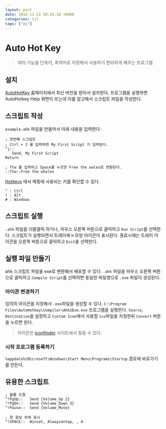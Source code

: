 ```yaml
---
layout: post
date: 2018-11-22 10:34:10 +0900
categories: til
tags: ["os"]
---
```


# Auto Hot Key

> 여러 기능을 단축키, 축약어로 지정해서 사용하기 편리하게 해주는 프로그램

## 설치

[AutoHotKey](https://autohotkey.com/download) 홈페이지에서 최신 버전을 받아서 설치한다. 프로그램을 실행하면 AutoHotkey Help 화면이 뜨는데 이를 참고해서 스크립트 파일을 작성한다.

## 스크립트 작성

`example.ahk` 파일을 만들어서 아래 내용을 입력한다 :

```ahk
; 첫번째 스크립트
; Ctrl + J 를 입력하면 My First Script 가 입력된다.
^j::
   Send, My First Script
Return

; ftw 를 입력하고 Space를 누르면 Free the wales로 변환된다.
::ftw::Free the whales

```

[Hotkeys](https://autohotkey.com/docs/Hotkeys.htm) 에서 매핑에 사용되는 키를 확인할 수 있다.

    ^ : Ctrl
    ! : Alt
    # : Windows

## 스크립트 실행

`.ahk` 파일을 더블클릭 하거나, 마우스 오른쪽 버튼으로 클릭하고 `Run Script`를 선택한다. 스크립트가 실행되면서 트레이에 `H` 모양 아이콘이 표시된다. 종료시에는 트레이 아이콘을 오른쪽 버튼으로 클릭하고 `Exit`을 선택한다.

## 실행 파일 만들기

ahk 스크립트 파일을 exe로 변환해서 배포할 수 있다. `.ahk` 파일을 마우스 오른쪽 버튼으로 클릭하고 `Compile Script`를 선택하면 동일한 파일명으로 `.exe` 파일이 생성된다.

### 아이콘 변경하기

임의의 아이콘을 지정해서 `.exe`파일을 생성할 수 있다. `C:\Program Files\AutoHotkey\Compiler\Ahk2Exe.exe` 프로그램을 실행한다. `Source`, `Destination`을 설정하고 `Custom Icon`에서 사용할 `ico`파일을 지정한뒤 `Convert` 버튼을 누르면 된다.

> 아이콘은 [iconfinder](https://www.iconfinder.com) 사이트에서 찾을 수 있다.

### 시작 프로그램 등록하기

`%appdata%\Microsoft\Windows\Start Menu\Programs\Startup` 경로에 바로가기를 만든다.

## 유용한 스크립트

```ahk
; 볼륨 조절
^!PgUp::   Send {Volume_Up 2}
^!PgDn::   Send {Volume_Down 3}
^!Pause::  Send {Volume_Mute}

; 창 항상 위에 표시
^!SPACE::  Winset, Alwaysontop, , A
```
